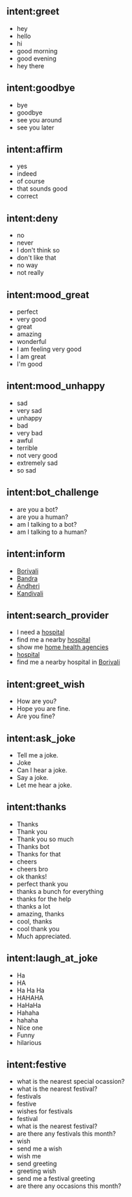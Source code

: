 ## intent:greet
- hey
- hello
- hi
- good morning
- good evening
- hey there

## intent:goodbye
- bye
- goodbye
- see you around
- see you later

## intent:affirm
- yes
- indeed
- of course
- that sounds good
- correct

## intent:deny
- no
- never
- I don't think so
- don't like that
- no way
- not really

## intent:mood_great
- perfect
- very good
- great
- amazing
- wonderful
- I am feeling very good
- I am great
- I'm good

## intent:mood_unhappy
- sad
- very sad
- unhappy
- bad
- very bad
- awful
- terrible
- not very good
- extremely sad
- so sad

## intent:bot_challenge
- are you a bot?
- are you a human?
- am I talking to a bot?
- am I talking to a human?

## intent:inform
- [Borivali](location)
- [Bandra](location)
- [Andheri](location)
- [Kandivali](location)

## intent:search_provider
- I need a [hospital](facility_type)
- find me a nearby [hospital](facility_type)
- show me [home health agencies](facility_type)
- [hospital](facility_type)
- find me a nearby hospital in [Borivali](location)

## intent:greet_wish
- How are you?
- Hope you are fine.
- Are you fine?

## intent:ask_joke
- Tell me a joke.
- Joke
- Can I hear a joke.
- Say a joke.
- Let me hear a joke.

## intent:thanks
- Thanks
- Thank you
- Thank you so much
- Thanks bot
- Thanks for that
- cheers
- cheers bro
- ok thanks!
- perfect thank you
- thanks a bunch for everything
- thanks for the help
- thanks a lot
- amazing, thanks
- cool, thanks
- cool thank you
- Much appreciated.

## intent:laugh_at_joke
- Ha
- HA
- Ha Ha Ha
- HAHAHA
- HaHaHa
- Hahaha
- hahaha
- Nice one
- Funny
- hilarious


## intent:festive
- what is the nearest special ocassion?
- what is the nearest festival?
- festivals
- festive
- wishes for festivals
-  festival
- what is the nearest festival?
- are there any festivals this month?
- wish
- send me a wish
- wish me
- send greeting
- greeting wish
- send me a festival greeting
- are there any occasions this month?
